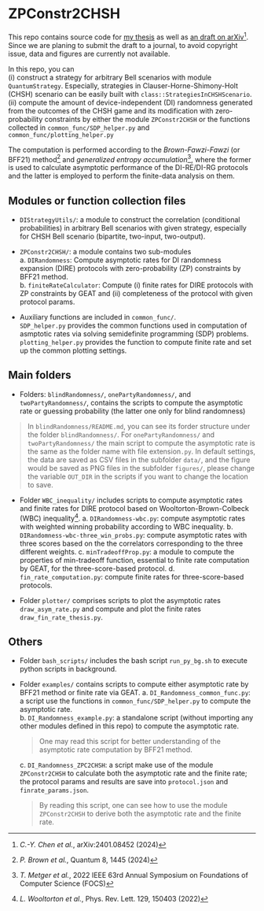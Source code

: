 # ZPConstr2CHSH

This repo contains source code for [my thesis](https://thesis.lib.ncku.edu.tw/thesis/detail/35155df76be1c65883ed908ef6ff1c0c/) as well as [an draft on arXiv](https://arxiv.org/abs/2401.08452)[^1]. Since we are planing to submit the draft to a journal, to avoid copyright issue, data and figures are currently not available.

In this repo, you can \
(i) construct a strategy for arbitrary Bell scenarios with module `QuantumStrategy`. Especially, strategies in Clauser-Horne-Shimony-Holt (CHSH) scenario can be easily built with `class::StrategiesInCHSHScenario`. \
(ii) compute the amount of device-independent (DI) randomness generated from the outcomes of the CHSH game and its modification with zero-probability constraints by either the module `ZPConstr2CHSH` or the functions collected in `common_func/SDP_helper.py` and `common_func/plotting_helper.py`

The computation is performed according to the *Brown-Fawzi-Fawzi* (or BFF21) method[^2] and *generalized entropy accumulation*[^3], where the former is used to calculate asymptotic performance of the DI-RE/DI-RG protocols and the latter is employed to perform the finite-data analysis on them.

[^1]: *C.-Y. Chen et al.*, arXiv:2401.08452 (2024)

[^2]: *P. Brown et al.*, Quantum 8, 1445 (2024)

[^3]: *T. Metger et al.*, 2022 IEEE 63rd Annual Symposium on Foundations of Computer Science (FOCS)

## Modules or function collection files

- `DIStrategyUtils/`: a module to construct the correlation (conditional probabilities) in arbitrary Bell scenarios with given strategy, especially for CHSH Bell scenario (bipartite, two-input, two-output).

- `ZPConstr2CHSH/`: a module contains two sub-modules \
    a. `DIRandomness`: Compute asymptotic rates for DI randomness expansion (DIRE) protocols with zero-probability (ZP) constraints by BFF21 method.\
    b. `finiteRateCalculator`: Compute (i) finite rates for DIRE protocols with ZP constraints by GEAT and (ii) completeness of the protocol with given protocol params.

- Auxiliary functions are included in `common_func/`. \
`SDP_helper.py` provides the common functions used in computation of asmptotic rates via solving semidefinite programming (SDP) problems. \
`plotting_helper.py` provides the function to compute finite rate and set up the common plotting settings.

## Main folders
- Folders: `blindRandomness/`, `onePartyRandomness/`, and `twoPartyRandomness/`, contains the scripts to compute the asymptotic rate or guessing probability (the latter one only for blind randomness)
> In `blindRandomness/README.md`, you can see its forder structure under the folder `blindRandomness/`. For `onePartyRandomness/` and `twoPartyRandomness/` the main script to compute the asymptotic rate is the same as the folder name with file extension`.py`. In default settings, the data are saved as CSV files in the subfolder `data/`, and the figure would be saved as PNG files in the subfolder `figures/`, please change the variable `OUT_DIR` in the scripts if you want to change the location to save.

- Folder `WBC_inequality/` includes scripts to compute asymptotic rates and finite rates for DIRE protocol based on Wooltorton-Brown-Colbeck (WBC) inequality[^5].
    a. `DIRandomness-wbc.py`: compute asymptotic rates with weighted winning probability according to WBC inequality.
    b. `DIRandomness-wbc-three_win_probs.py`: compute asymptotic rates with three scores based on the the correlators corresponding to the three different weights.
    c. `minTradeoffProp.py`: a module to compute the properties of min-tradeoff function, essential to finite rate computation by GEAT, for the three-score-based protocol.
    d. `fin_rate_computation.py`: compute finite rates for three-score-based protocols.

- Folder `plotter/` comprises scripts to plot the asymptotic rates `draw_asym_rate.py` and compute and plot the finite rates `draw_fin_rate_thesis.py`.

[^5]: *L. Wooltorton et al.*, Phys. Rev. Lett. 129, 150403 (2022)

## Others

- Folder `bash_scripts/` includes the bash script `run_py_bg.sh` to execute python scripts in background.

- Folder `examples/` contains scripts to compute either asymptotic rate by BFF21 method or finite rate via GEAT.
    a. `DI_Randomness_common_func.py`: a script use the functions in `common_func/SDP_helper.py` to compute the asymptotic rate. \
    b. `DI_Randomness_example.py`: a standalone script (without importing any other modules defined in this repo) to compute the asymptotic rate.
    > One may read this script for better understanding of the asymptotic rate computation by BFF21 method.
    >

    c. `DI_Randomness_ZPC2CHSH`: a script make use of the module `ZPConstr2CHSH` to calculate both the asymptotic rate and the finite rate; the protocol params and results are save into `protocol.json` and `finrate_params.json`.
    > By reading this script, one can see how to use the module `ZPConstr2CHSH` to derive both the asymptotic rate and the finite rate.

